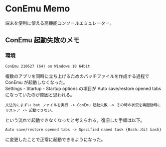 # ConEmu Memo

端末を便利に使える高機能コンソールエミュレーター。

## ConEmu 起動失敗のメモ

### 環境

	ConEmu 210627 (64) on Windows 10 64bit

複数のアプリを同時に立ち上げるためのバッチファイルを作成する過程で ConEmu が起動しなくなった。  
Settings - Startup - Startup options の項目が Auto save/restore opened tabs になっていたのが原因と思われる。  

	文法的にまずい bat ファイルを実行 -> ConEmu 起動失敗 -> その時の状況を再起動時にリストア -> 起動できない。  

という流れで起動できなくなったと考えられる。復旧した手順は以下。

	Auto save/restore opened tabs -> Specified named task {Bash::Git bash}

に変更したことで正常に起動できるようになった。
